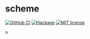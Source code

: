 # scheme

[![GitHub CI](https://github.com/congee/scheme/workflows/CI/badge.svg)](https://github.com/congee/scheme/actions)
[![Hackage](https://img.shields.io/hackage/v/scheme.svg?logo=haskell)](https://hackage.haskell.org/package/scheme)
[![MIT license](https://img.shields.io/badge/license-MIT-blue.svg)](LICENSE)

n
